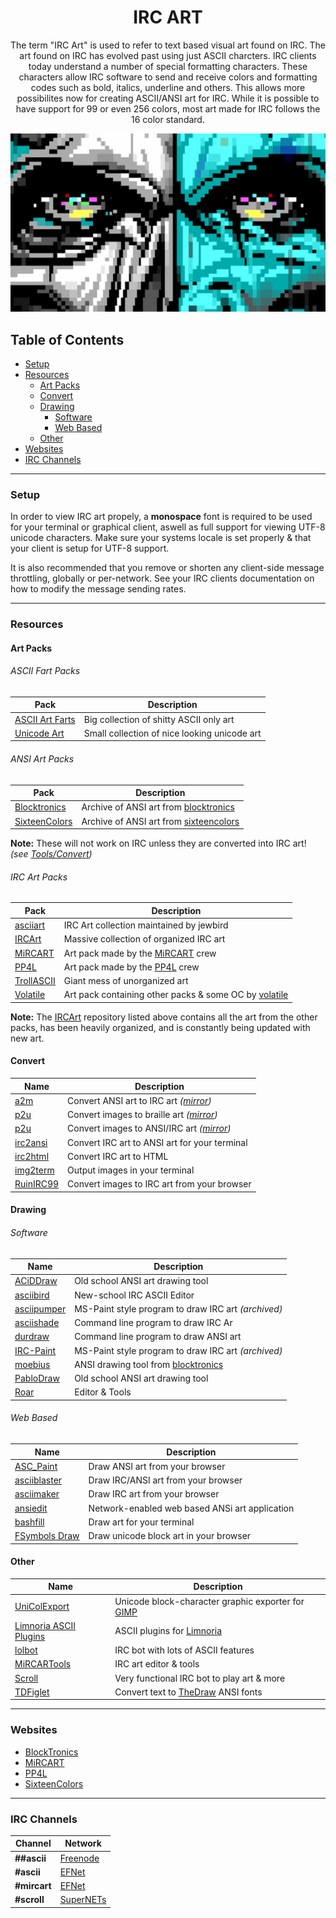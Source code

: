 <h1 align="center">IRC ART</h1>

<p align="center">
The term "IRC Art" is used to refer to text based visual art found on IRC. The art found on IRC has evolved past using just ASCII charcters. IRC clients today understand a number of special formatting characters. These characters allow IRC software to send and receive colors and formatting codes such as bold, italics, underline and others. This allows more possibilites now for creating ASCII/ANSI art for IRC. While it is possible to have support for 99 or even 256 colors, most art made for IRC follows the 16 color standard.
</p>

<p align="center">
	<img src=".screens/acid.png"/>
</p>

## Table of Contents
- [Setup](#setup)
- [Resources](#resources)
  - [Art Packs](#art-packs)
  - [Convert](#convert)
  - [Drawing](#drawing)
    - [Software](#software)
    - [Web Based](#web-based)
  - [Other](#other)
- [Websites](#websites)
- [IRC Channels](#irc-channels)

***

### Setup
In order to view IRC art propely, a **monospace** font is required to be used for your terminal or graphical client, aswell as full support for viewing UTF-8 unicode characters. Make sure your systems locale is set properly & that your client is setup for UTF-8 support.

It is also recommended that you remove or shorten any client-side message throttling, globally or per-network. See your IRC clients documentation on how to modify the message sending rates.


***

### Resources
#### Art Packs

###### ASCII Fart Packs
| Pack                                                          | Description                                  |
| ------------------------------------------------------------- | -------------------------------------------- |
| [ASCII Art Farts](http://www.asciiartfarts.com)               | Big collection of shitty ASCII only art      |
| [Unicode Art](http://xahlee.info/comp/unicode_ascii_art.html) | Small collection of nice looking unicode art |

###### ANSI Art Packs
| Pack                                                                    | Description                                                         |
| ----------------------------------------------------------------------- | ------------------------------------------------------------------- |
| [Blocktronics](https://github.com/blocktronics/artpacks)                | Archive of ANSI art from [blocktronics](http://blocktronics.org/)   |
| [SixteenColors](https://github.com/sixteencolors/sixteencolors-archive) | Archive of ANSI art from [sixteencolors](http://sixteencolors.net/) |

**Note:** These will not work on IRC unless they are converted into IRC art! *(see [Tools/Convert](#convert))*

###### IRC Art Packs
| Pack                                                         | Description                                                                   |
| ------------------------------------------------------------ | ----------------------------------------------------------------------------- |
| [asciiart](https://github.com/birdneststream/asciiart)       | IRC Art collection maintained by jewbird                                      |
| [IRCArt](https://github.com/ircart/ircart)                   | Massive collection of organized IRC art                                       |
| [MiRCART](https://mircart.org/)                              | Art pack made by the [MiRCART](https://mircart.org/) crew                     |
| [PP4L](http://wepump.in/ascii/)                              | Art pack made by the [PP4L](http://wepump.in/) crew                           |
| [TrollASCII](https://github.com/jakkm3n/trollascii)          | Giant mess of unorganized art                                                 |
| [Volatile](https://git.volatile.bz/cgit/wowaname/ascii-art/) | Art pack containing other packs & some OC by [volatile](https://volatile.bz/) |

**Note:** The [IRCArt](https://github.com/ircart/ircart) repository listed above contains all the art from the other packs, has been heavily organized, and is constantly being updated with new art.

#### Convert
| Name                                            | Description                                                                                                    |
| ----------------------------------------------- | -------------------------------------------------------------------------------------------------------------- |
| [a2m](https://github.com/tat3r/a2m)             | Convert ANSI art to IRC art    *([mirror](https://github.com/internet-relay-chat/random/tree/master/art/a2m))* |
| [p2u](https://git.trollforge.org/bwu/)          | Convert images to braille art  *([mirror](https://github.com/internet-relay-chat/random/tree/master/art/bwu))* |
| [p2u](https://git.trollforge.org/p2u/)          | Convert images to ANSI/IRC art *([mirror](https://github.com/internet-relay-chat/random/tree/master/art/p2u))* |
| [irc2ansi](https://github.com/timb/irc2ansi)    | Convert IRC art to ANSI art for your terminal                                                                  |
| [irc2html](https://ircart.github.io/irc2html/)  | Convert IRC art to HTML                                                                                        |
| [img2term](https://github.com/wwared/img2term)  | Output images in your terminal                                                                                 |
| [RuinIRC99](https://ruinirc99.firebaseapp.com/) | Convert images to IRC art from your browser                                                                    |

#### Drawing
###### Software
| Name                                                 | Description                                                      |
| ---------------------------------------------------- | ---------------------------------------------------------------- |
| [ACiDDraw](http://www.acid.org/apps/apps.html)       | Old school ANSI art drawing tool                                 |
| [asciibird](https://github.com/hughbord/asciibird)   | New-school IRC ASCII Editor                                      |
| [asciipumper](https://github.com/ircart/asciipumper) | MS-Paint style program to draw IRC art *(archived)*              |
| [asciishade](https://github.com/mikedesu/asciishade) | Command line program to draw IRC Ar                              |
| [durdraw](https://github.com/cmang/durdraw)          | Command line program to draw ANSI art                            |
| [IRC-Paint](https://github.com/wwared/IRC-Paint)     | MS-Paint style program to draw IRC art *(archived)*              |
| [moebius](https://github.com/blocktronics/moebius)   | ANSI drawing tool from [blocktronics](https://blocktronics.org/) |
| [PabloDraw](http://picoe.ca/products/pablodraw/)     | Old school ANSI art drawing tool                                 |
| [Roar](https://github.com/lalbornoz/roar)            | Editor & Tools                                                   |

###### Web Based
| Name                                                | Description                                    |
| --------------------------------------------------- | ---------------------------------------------- |
| [ASC_Paint](https://asc-paint.glitch.me/)           | Draw ANSI art from your browser                |
| [asciiblaster](https://asdf.us/asciiblaster/)       | Draw IRC/ANSI art from your browser            |
| [asciimaker](https://ircart.github.io/asciimaker/)  | Draw IRC art from your browser                 |
| [ansiedit](https://github.com/andyherbert/ansiedit) | Network-enabled web based ANSi art application |
| [bashfill](https://max.io/bash.html)                | Draw art for your terminal                     |
| [FSymbols Draw](https://fsymbols.com/draw/)         | Draw unicode block art in your browser         |

#### Other
| Name                                                                                    | Description                                                                        |
| --------------------------------------------------------------------------------------- | ---------------------------------------------------------------------------------- |
| [UniColExport](https://github.com/klopsi/unicolexport)                                  | Unicode block-character graphic exporter for [GIMP](https://www.gimp.org/)         |
| [Limnoria ASCII Plugins](https://github.com/oddluck/limnoria-plugins/tree/master/ASCII) | ASCII plugins for [Limnoria](https://github.com/ProgVal/Limnoria)                  |
| [lolbot](https://github.com/knivey/lolbot)                                              | IRC bot with lots of ASCII features                                                |
| [MiRCARTools](https://github.com/lalbornoz/MiRCARTools)                                 | IRC art editor & tools                                                             |
| [Scroll](https://github.com/ircart/scroll)                                              | Very functional IRC bot to play art & more                                         |
| [TDFiglet](https://git.trollforge.org/tdfiglet/)                                        | Convert text to [TheDraw](https://www.roysac.com/thedrawfonts-tdf.html) ANSI fonts |

***

### Websites
- [BlockTronics](http://blocktronics.org/)
- [MiRCART](https://mircart.org/)
- [PP4L](http://wepump.in/)
- [SixteenColors](https://16colo.rs/)

***

### IRC Channels
| Channel      | Network                             |
| ------------ | ----------------------------------- |
| **##ascii**  | [Freenode](https://freenode.net/)   |
| **#ascii**   | [EFNet](http://efnet.org/)          |
| **#mircart** | [EFNet](http://efnet.org/)          |
| **#scroll**  | [SuperNETs](https://supernets.org/) |